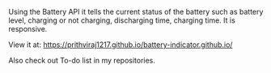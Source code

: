 Using the Battery API it tells the current status of the battery such as battery level, charging or not charging, discharging time, charging time. It is responsive.

View it at: https://prithviraj1217.github.io/battery-indicator.github.io/

Also check out To-do list in my repositories.
